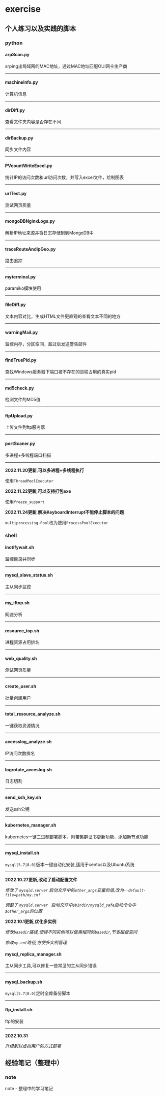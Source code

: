 # exercise

## 个人练习以及实践的脚本

### python

#### arpScan.py

arping出局域网的MAC地址，通过MAC地址匹配OUI网卡生产商

---

#### machineInfo.py

计算机信息

---

#### dirDiff.py

查看文件夹内容是否存在不同

---

#### dirBackup.py

同步文件内容

---

#### PVcountWriteExcel.py

统计IP的访问次数和url访问次数，并写入excel文件，绘制图表

---

#### urlTest.py

测试网页质量

---

#### mongoDBNginxLogs.py

解析IP地址来源并将日志存储到到MongoDB中

---

#### traceRouteAndIpGeo.py

路由追踪

---

#### myterminal.py

paramiko模块使用

---

#### fileDiff.py

文本内容对比，生成HTML文件更直观的查看文本不同的地方

---

#### warningMail.py

监控内存，分区空间，超过后发送警告邮件

---

#### findTruePid.py

查找Windows服务器下端口被不存在的进程占用的真实pid

---

#### md5check.py

检测文件的MD5值

---

#### ftpUpload.py

上传文件到ftp服务器

---

#### portScaner.py

多进程+多线程端口扫描

---

**2022.11.20更新,可以多进程+多线程执行**

使用`ThreadPoolExecutor`

**2022.11.22更新,可以支持打包exe**

使用`freeze_support`

**2022.11.24更新,解决KeyboardInterrupt不能停止脚本的问题**

`multiprocessing.Pool`改为使用`ProcessPoolExecutor`

### shell

#### inotifywait.sh

监控目录并同步

---

#### mysql_slave_status.sh

主从同步监控

---

#### my_iftop.sh

网速分析

---

#### resource_top.sh

进程资源占用排名

---

#### web_quality.sh

测试网页质量

---

#### create_user.sh

批量创建用户

---

#### total_resource_analyze.sh

一键获取资源情况

---

#### accesslog_analyze.sh

IP访问次数排名

---

#### logrotate_acceslog.sh

日志切割

---

#### send_ssh_key.sh

发送ssh公钥

---

#### kubernetes_manager.sh

kubernetes一键二进制部署脚本，附带集群证书更新功能，添加新节点功能

---

#### mysql_install.sh

`mysql[5.7|8.0]`版本一键自动化安装,适用于centos以及Ubuntu系统

---

**2022.10.27更新,改动了启动配置文件**

_修改了 `mysqld.server` 启动文件中的`other_args`变量的值,改为`--default-file=path/my.cnf`_

_调整了 `mysqld.server ` 启动文件中`$bindir/mysqld_safe`启动命令中`$other_args`的位置_

**2022.10.1更新,优化多实例**

_修改`basedir`路径,使得不同实例可以使用相同的`basedir`,节省磁盘空间_

_修改`my.cnf`路径,方便多实例管理_

#### mysql_replica_manager.sh

主从同步工具,可以修复一些常见的主从同步错误

---

#### mysql_backup.sh

`mysql[5.7|8.0]`定时全库备份脚本

---

#### ftp_install.sh

ftp的安装

---

**2022.10.31**

_升级到以虚拟用户的方式部署_

## 经验笔记（整理中）

### note

note - 整理中的学习笔记

